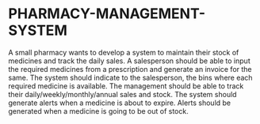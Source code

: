 # PHARMACY-MANAGEMENT-SYSTEM
A small pharmacy wants to develop a system to maintain their stock of medicines and track the daily sales. A salesperson should be able to input the required medicines from a prescription and generate an invoice for the same. The system should indicate to the salesperson, the bins where each required medicine is available. The management should be able to track their daily/weekly/monthly/annual sales and stock. The system should generate alerts when a medicine is about to expire. Alerts should be generated when a medicine is going to be out of stock.
